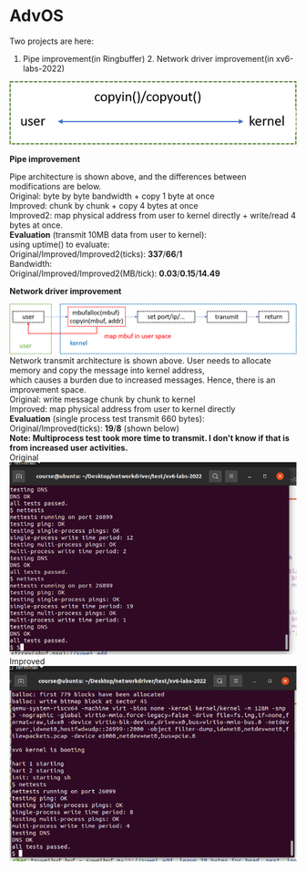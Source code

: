 # AdvOS
Two projects are here:
1. Pipe improvement(in Ringbuffer) 2. Network driver improvement(in xv6-labs-2022)  

![image](https://github.com/suweiyang0106/AdvOS/blob/main/pipecopyinout.png)  

**Pipe improvement**  

Pipe architecture is shown above, and the differences between modifications are below.  
Original: byte by byte bandwidth + copy 1 byte at once  
Improved: chunk by chunk + copy 4 bytes at once  
Improved2: map physical address from user to kernel directly + write/read 4 bytes at once.  
**Evaluation** (transmit 10MB data from user to kernel):  
using uptime() to evaluate:  
Original/Improved/Improved2(ticks): **337**/**66**/**1**  
Bandwidth:  
Original/Improved/Improved2(MB/tick): **0.03**/**0.15**/**14.49**  
  
**Network driver improvement**  
  
![image](https://github.com/suweiyang0106/AdvOS/blob/main/networkdriverarch.png)  
Network transmit architecture is shown above. User needs to allocate memory and copy the message into kernel address,  
which causes a burden due to increased messages. Hence, there is an improvement space.  
Original: write message chunk by chunk to kernel  
Improved: map physical address from user to kernel directly  
**Evaluation** (single process test transmit 660 bytes):  
Original/Improved(ticks): **19**/**8**   (shown below)  
**Note: Multiprocess test took more time to transmit. I don't know if that is from increased user activities.**  
Original  
![image](https://github.com/suweiyang0106/AdvOS/blob/main/DriverOriginal.png)  
Improved  
![image](https://github.com/suweiyang0106/AdvOS/blob/main/Driverimproved.png)  
